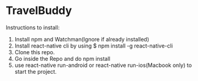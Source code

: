 # TravelBuddy

Instructions to install:
1. Install npm and Watchman(Ignore if already installed)
2. Install react-native cli by using $ npm install -g react-native-cli
3.  Clone this repo.
4. Go inside the Repo and do npm install
5. use react-native run-android or react-native run-ios(Macbook only) to start the project.
